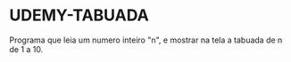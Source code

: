 # UDEMY-TABUADA
Programa que leia um numero inteiro "n", e mostrar na tela a tabuada de n de 1 a 10.
